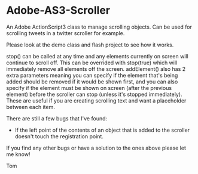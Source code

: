 Adobe-AS3-Scroller
==================

An Adobe ActionScript3 class to manage scrolling objects. Can be used for scrolling tweets in a twitter scroller for example.

Please look at the demo class and flash project to see how it works.

stop() can be called at any time and any elements currently on screen will continue to scroll off. This can be overrided with stop(true) which will immediately remove all elements off the screen.
addElement() also has 2 extra parameters meaning you can specify if the element that's being added should be removed if it would be shown first, and you can also specify if the element must be shown on screen (after the previous element) before the scroller can stop (unless it's stopped immediately). These are useful if you are creating scrolling text and want a placeholder between each item.

There are still a few bugs that I've found:
- If the left point of the contents of an object that is added to the scroller doesn't touch the registration point.

If you find any other bugs or have a solution to the ones above please let me know!

Tom
